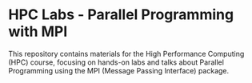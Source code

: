 # HPC Labs - Parallel Programming with MPI

This repository contains materials for the High Performance Computing (HPC) course, focusing on hands-on labs and talks about Parallel Programming using the MPI (Message Passing Interface) package.
